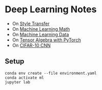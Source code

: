 # Deep Learning Notes

* On [Style Transfer](https://nbviewer.jupyter.org/github/thomd/deep-learning-notes/blob/master/style-transfer.ipynb)
* On [Machine Learning Math](https://nbviewer.jupyter.org/github/thomd/deep-learning-notes/blob/master/ml-math.ipynb)
* On [Machine Learning Data](https://nbviewer.jupyter.org/github/thomd/deep-learning-notes/blob/master/ml-data.ipynb)
* On [Tensor Algebra with PyTorch](https://nbviewer.jupyter.org/github/thomd/deep-learning-notes/blob/master/ml-tensoralgebra-pytorch.ipynb)
* On [CIFAR-10 CNN](https://nbviewer.jupyter.org/github/thomd/deep-learning-notes/blob/master/cnn.ipynb)

## Setup

    conda env create --file environment.yaml
    conda activate ml
    jupyter lab
